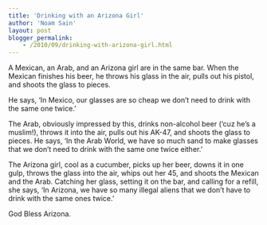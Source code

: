 ```yaml
---
title: 'Drinking with an Arizona Girl'
author: 'Noam Sain'
layout: post
blogger_permalink:
    - /2010/09/drinking-with-arizona-girl.html
---
```


A Mexican, an Arab, and an Arizona girl are in the same bar. When the Mexican finishes his beer, he throws his glass in the air, pulls out his pistol, and shoots the glass to pieces.  
  
He says, ‘In Mexico, our glasses are so cheap we don’t need to drink with the same one twice.’

The Arab, obviously impressed by this, drinks non-alcohol beer (‘cuz he’s a muslim!), throws it into the air, pulls out his AK-47, and shoots the glass to pieces. He says, ‘In the Arab World, we have so much sand to make glasses that we don’t need to drink with the same one twice either.’

The Arizona girl, cool as a cucumber, picks up her beer, downs it in one gulp, throws the glass into the air, whips out her 45, and shoots the Mexican and the Arab. Catching her glass, setting it on the bar, and calling for a refill, she says, ‘In Arizona, we have so many illegal aliens that we don’t have to drink with the same ones twice.’

God Bless Arizona.
